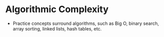 # Algorithmic Complexity

* Practice concepts surround algorithms, such as Big O, binary search, array sorting, linked lists, hash tables, etc.
